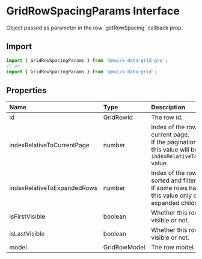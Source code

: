 # GridRowSpacingParams Interface

<p class="description">Object passed as parameter in the row `getRowSpacing` callback prop.</p>

## Import

```js
import { GridRowSpacingParams } from '@mui/x-data-grid-pro';
// or
import { GridRowSpacingParams } from '@mui/x-data-grid';
```

## Properties

| Name                                                       | Type                                        | Description                                                                                                                                    |
| :--------------------------------------------------------- | :------------------------------------------ | :--------------------------------------------------------------------------------------------------------------------------------------------- |
| <span class="prop-name">id</span>                          | <span class="prop-type">GridRowId</span>    | The row id.                                                                                                                                    |
| <span class="prop-name">indexRelativeToCurrentPage</span>  | <span class="prop-type">number</span>       | Index of the row in the current page.<br />If the pagination is disabled, this value will be equal to the `indexRelativeToExpandedRows` value. |
| <span class="prop-name">indexRelativeToExpandedRows</span> | <span class="prop-type">number</span>       | Index of the row in the whole sorted and filtered dataset.<br />If some rows have children, this value only counts the expanded children.      |
| <span class="prop-name">isFirstVisible</span>              | <span class="prop-type">boolean</span>      | Whether this row is the first visible or not.                                                                                                  |
| <span class="prop-name">isLastVisible</span>               | <span class="prop-type">boolean</span>      | Whether this row is the last visible or not.                                                                                                   |
| <span class="prop-name">model</span>                       | <span class="prop-type">GridRowModel</span> | The row model.                                                                                                                                 |
